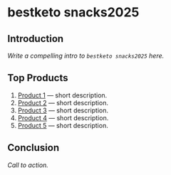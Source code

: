 # bestketo snacks2025

## Introduction
*Write a compelling intro to `bestketo snacks2025` here.*

## Top Products
1. [Product 1](AFFILIATE_LINK) — short description.
2. [Product 2](AFFILIATE_LINK) — short description.
3. [Product 3](AFFILIATE_LINK) — short description.
4. [Product 4](AFFILIATE_LINK) — short description.
5. [Product 5](AFFILIATE_LINK) — short description.

## Conclusion
*Call to action.*
